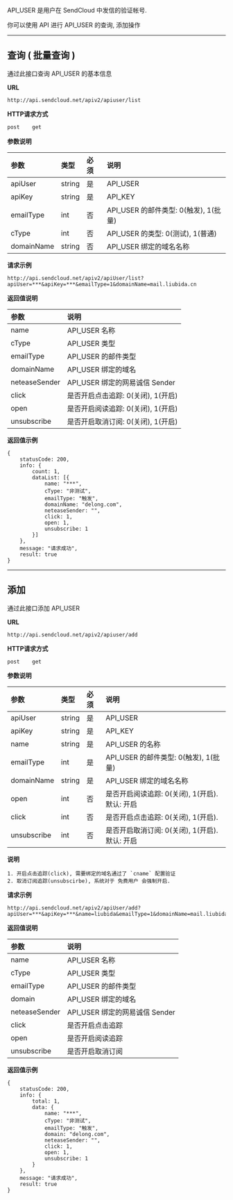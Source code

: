 
API_USER 是用户在 SendCloud 中发信的验证帐号.
    
你可以使用 API 进行 API_USER 的查询, 添加操作

- - -

## 查询 ( 批量查询 )
    
通过此接口查询 API_USER 的基本信息
    
**URL**
```
http://api.sendcloud.net/apiv2/apiuser/list
```
    
**HTTP请求方式**
```bash
post    get
```
    
**参数说明**
    
|参数|类型|必须|说明|
|:---|:---|:---|:---|
|apiUser|string|是|API_USER|
|apiKey|string|是|API_KEY|
|emailType|int|否|API_USER 的邮件类型: 0(触发), 1(批量)|
|cType|int|否|API_USER 的类型: 0(测试), 1(普通)|
|domainName|string|否|API_USER 绑定的域名名称|
    
**请求示例**
```
http://api.sendcloud.net/apiv2/apiUser/list?apiUser=***&apiKey=***&emailType=1&domainName=mail.liubida.cn 
```
    
**返回值说明**

|参数|说明|
|:---|:---|
|name|API_USER 名称|
|cType|API_USER 类型|
|emailType|API_USER 的邮件类型|
|domainName|API_USER 绑定的域名|
|neteaseSender|API_USER 绑定的网易诚信 Sender |
|click|是否开启点击追踪: 0(关闭), 1(开启)|
|open|是否开启阅读追踪: 0(关闭), 1(开启)|
|unsubscribe|是否开启取消订阅: 0(关闭), 1(开启)|

**返回值示例**
```
{
    statusCode: 200,
    info: {
        count: 1,
        dataList: [{
            name: "***",
            cType: "非测试",
            emailType: "触发",
            domainName: "delong.com",
            neteaseSender: "",
            click: 1,
            open: 1,
            unsubscribe: 1
        }]
    },
    message: "请求成功",
    result: true
}
```

- - -

## 添加
    
通过此接口添加 API_USER
    
**URL**
```
http://api.sendcloud.net/apiv2/apiuser/add
```
    
**HTTP请求方式**
```bash
post    get
```
    
**参数说明**
    
|参数|类型|必须|说明|
|:---|:---|:---|:---|
|apiUser|string|是|API_USER|
|apiKey|string|是|API_KEY|
|name|string|是|API_USER 的名称|
|emailType|int|是|API_USER 的邮件类型: 0(触发), 1(批量)|
|domainName|string|是|API_USER 绑定的域名名称|
|open|int|否|是否开启阅读追踪: 0(关闭), 1(开启). 默认: 开启|
|click|int|否|是否开启点击追踪: 0(关闭), 1(开启).|
|unsubscribe|int|否|是否开启取消订阅: 0(关闭), 1(开启). 默认: 开启|

**说明**
```
1. 开启点击追踪(click), 需要绑定的域名通过了 `cname` 配置验证
2. 取消订阅追踪(unsubscirbe), 系统对于 免费用户 会强制开启.
```
    
**请求示例**
```
http://api.sendcloud.net/apiv2/apiUser/add?apiUser=***&apiKey=***&name=liubida&emailType=1&domainName=mail.liubida.cn 
```
    
**返回值说明**

|参数|说明|
|:---|:---|
|name|API_USER 名称|
|cType|API_USER 类型|
|emailType|API_USER 的邮件类型|
|domain|API_USER 绑定的域名|
|neteaseSender|API_USER 绑定的网易诚信 Sender |
|click|是否开启点击追踪|
|open|是否开启阅读追踪|
|unsubscribe|是否开启取消订阅|

**返回值示例**
```
{
    statusCode: 200,
    info: {
        total: 1,
        data: {
            name: "***",
            cType: "非测试",
            emailType: "触发",
            domain: "delong.com",
            neteaseSender: "",
            click: 1,
            open: 1,
            unsubscribe: 1
        }
    },
    message: "请求成功",
    result: true
}
```


